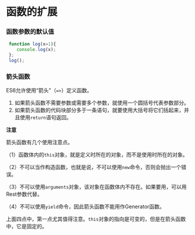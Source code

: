 # 函数的扩展

### 函数参数的默认值

```js
 function log(x=1){
 	console.log(x); 
 };
 log();
```

### 箭头函数

ES6允许使用“箭头”（`=>`）定义函数。

1. 如果箭头函数不需要参数或需要多个参数，就使用一个圆括号代表参数部分。
2. 如果箭头函数的代码块部分多于一条语句，就要使用大括号将它们括起来，并且使用`return`语句返回。

**注意**

箭头函数有几个使用注意点。

（1）函数体内的`this`对象，就是定义时所在的对象，而不是使用时所在的对象。

（2）不可以当作构造函数，也就是说，不可以使用`new`命令，否则会抛出一个错误。

（3）不可以使用`arguments`对象，该对象在函数体内不存在。如果要用，可以用Rest参数代替。

（4）不可以使用`yield`命令，因此箭头函数不能用作Generator函数。

上面四点中，第一点尤其值得注意。`this`对象的指向是可变的，但是在箭头函数中，它是固定的。

